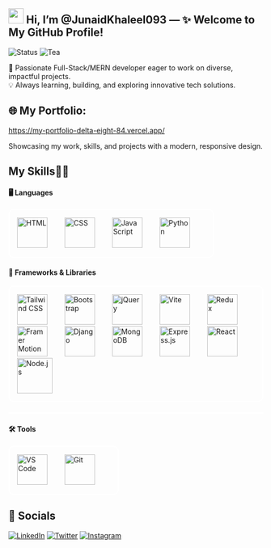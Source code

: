 ## <img src="https://raw.githubusercontent.com/MartinHeinz/MartinHeinz/master/wave.gif" width="30px"> Hi, I’m @JunaidKhaleel093 — ✨ **Welcome to My GitHub Profile!**

![Status](https://img.shields.io/badge/🚀%20Status-Coding%20in%20Progress-blue?style=for-the-badge)
![Tea](https://img.shields.io/badge/🍵%20Tea%20Level-High-brightgreen?style=for-the-badge)

🚀 Passionate Full-Stack/MERN developer eager to work on diverse, impactful projects.  
💡 Always learning, building, and exploring innovative tech solutions.

## 🌐 My Portfolio:

https://my-portfolio-delta-eight-84.vercel.app/ <br>

Showcasing my work, skills, and projects with a modern, responsive design.

## My Skills👨‍💻

#### 🖥️ Languages
<div align="left" style="border: 2px solid white; padding: 15px; border-radius: 10px; display: inline-block; background-color: transparent;">
  <img src="https://cdn.jsdelivr.net/gh/devicons/devicon/icons/html5/html5-original.svg" alt="HTML" width="60" height="60" style="margin-right: 30px;"/>
  <img src="https://cdn.jsdelivr.net/gh/devicons/devicon/icons/css3/css3-original.svg" alt="CSS" width="60" height="60" style="margin-right: 30px;"/>
  <img src="https://cdn.jsdelivr.net/gh/devicons/devicon/icons/javascript/javascript-original.svg" alt="JavaScript" width="60" height="60" style="margin-right: 30px;"/>
  <img src="https://cdn.jsdelivr.net/gh/devicons/devicon/icons/python/python-original.svg" alt="Python" width="60" height="60" style="margin-right: 30px;"/>
</div>



#### 🚀 Frameworks & Libraries
<div align="left" style="border: 2px solid white; padding: 15px; border-radius: 10px; display: inline-block; background-color: transparent;">
  <img src="https://cdn.jsdelivr.net/gh/devicons/devicon/icons/tailwindcss/tailwindcss-original.svg" alt="Tailwind CSS" width="60" height="60" style="margin-right: 30px;"/>
  <img src="https://cdn.jsdelivr.net/gh/devicons/devicon/icons/bootstrap/bootstrap-original.svg" alt="Bootstrap" width="60" height="60" style="margin-right: 30px;"/>
  <img src="https://cdn.jsdelivr.net/gh/devicons/devicon/icons/jquery/jquery-original.svg" alt="jQuery" width="60" height="60" style="margin-right: 30px;"/>
  <img src="https://cdn.jsdelivr.net/gh/devicons/devicon/icons/vitejs/vitejs-original.svg" alt="Vite" width="60" height="60" style="margin-right: 30px;"/>
  <img src="https://cdn.jsdelivr.net/gh/devicons/devicon/icons/redux/redux-original.svg" alt="Redux" width="60" height="60" style="margin-right: 30px;"/>
  <img src="https://cdn.jsdelivr.net/gh/devicons/devicon/icons/framermotion/framermotion-original.svg" alt="Framer Motion" width="60" height="60" style="margin-right: 30px;"/>
  <img src="https://cdn.jsdelivr.net/gh/devicons/devicon/icons/django/django-plain.svg" alt="Django" width="60" height="60" style="margin-right: 30px;"/>
  <img src="https://cdn.jsdelivr.net/gh/devicons/devicon/icons/mongodb/mongodb-original.svg" alt="MongoDB" width="60" height="60" style="margin-right: 30px;"/>
  <img src="https://cdn.jsdelivr.net/gh/devicons/devicon/icons/express/express-original.svg" alt="Express.js" width="60" height="60" style="margin-right: 30px;"/>
  <img src="https://cdn.jsdelivr.net/gh/devicons/devicon/icons/react/react-original.svg" alt="React" width="60" height="60" style="margin-right: 30px;"/>
  <img src="https://cdn.jsdelivr.net/gh/devicons/devicon/icons/nodejs/nodejs-original-wordmark.svg" alt="Node.js" width="70" height="70" style="margin-right: 30px;"/>
</div>

<hr style="border: 0; height: 4px; background-color: white; margin: 20px 0;">

#### 🛠️ Tools
<div align="left" style="border: 2px solid white; padding: 15px; border-radius: 10px; display: inline-block; background-color: transparent;">
  <img src="https://cdn.jsdelivr.net/gh/devicons/devicon/icons/vscode/vscode-original.svg" alt="VS Code" width="60" height="60" style="margin-right: 30px;"/>
  <img src="https://cdn.jsdelivr.net/gh/devicons/devicon/icons/git/git-original.svg" alt="Git" width="60" height="60" style="margin-right: 30px;"/>
</div>



## 🔗 Socials


[![LinkedIn](https://img.shields.io/badge/LinkedIn-%230077B5.svg?style=flat-square&logo=linkedin&logoColor=white)](https://linkedin.com/in/junaidkhaleel093)
[![Twitter](https://img.shields.io/badge/Twitter-%231DA1F2.svg?style=flat-square&logo=twitter&logoColor=white)](https://twitter.com/JunaidKhaleel96)
[![Instagram](https://img.shields.io/badge/Instagram-%23E1306C.svg?style=flat-square&logo=instagram&logoColor=white)](https://instagram.com/mohammed_junaid_khaleel)
